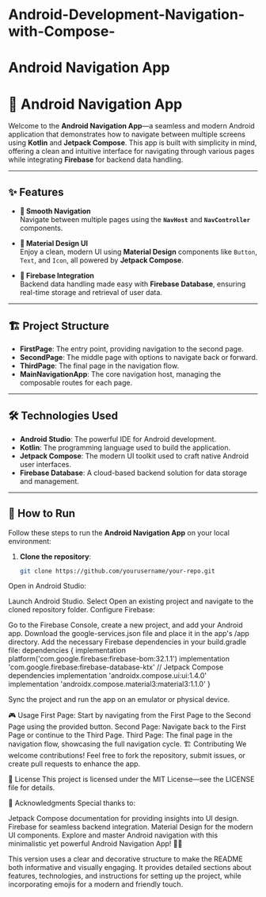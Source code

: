 # Android-Development-Navigation-with-Compose-
# Android Navigation App
# 🚀 Android Navigation App

Welcome to the **Android Navigation App**—a seamless and modern Android application that demonstrates how to navigate between multiple screens using **Kotlin** and **Jetpack Compose**. This app is built with simplicity in mind, offering a clean and intuitive interface for navigating through various pages while integrating **Firebase** for backend data handling.

---

## ✨ Features

- **📱 Smooth Navigation**  
  Navigate between multiple pages using the **`NavHost`** and **`NavController`** components.
  
- **🎨 Material Design UI**  
  Enjoy a clean, modern UI using **Material Design** components like `Button`, `Text`, and `Icon`, all powered by **Jetpack Compose**.

- **💾 Firebase Integration**  
  Backend data handling made easy with **Firebase Database**, ensuring real-time storage and retrieval of user data.

---

## 🏗️ Project Structure

- **FirstPage**: The entry point, providing navigation to the second page.
- **SecondPage**: The middle page with options to navigate back or forward.
- **ThirdPage**: The final page in the navigation flow.
- **MainNavigationApp**: The core navigation host, managing the composable routes for each page.

---

## 🛠️ Technologies Used

- **Android Studio**: The powerful IDE for Android development.
- **Kotlin**: The programming language used to build the application.
- **Jetpack Compose**: The modern UI toolkit used to craft native Android user interfaces.
- **Firebase Database**: A cloud-based backend solution for data storage and management.

---

## 🚀 How to Run

Follow these steps to run the **Android Navigation App** on your local environment:

1. **Clone the repository**:
   ```bash
   git clone https://github.com/yourusername/your-repo.git

Open in Android Studio:

Launch Android Studio.
Select Open an existing project and navigate to the cloned repository folder.
Configure Firebase:

Go to the Firebase Console, create a new project, and add your Android app.
Download the google-services.json file and place it in the app's /app directory.
Add the necessary Firebase dependencies in your build.gradle file:
dependencies {
    implementation platform('com.google.firebase:firebase-bom:32.1.1')
    implementation 'com.google.firebase:firebase-database-ktx'
    // Jetpack Compose dependencies
    implementation 'androidx.compose.ui:ui:1.4.0'
    implementation 'androidx.compose.material3:material3:1.1.0'
}

Sync the project and run the app on an emulator or physical device.

🎮 Usage
First Page: Start by navigating from the First Page to the Second Page using the provided button.
Second Page: Navigate back to the First Page or continue to the Third Page.
Third Page: The final page in the navigation flow, showcasing the full navigation cycle.
🏗️ Contributing
We welcome contributions! Feel free to fork the repository, submit issues, or create pull requests to enhance the app.

📜 License
This project is licensed under the MIT License—see the LICENSE file for details.

🙏 Acknowledgments
Special thanks to:

Jetpack Compose documentation for providing insights into UI design.
Firebase for seamless backend integration.
Material Design for the modern UI components.
Explore and master Android navigation with this minimalistic yet powerful Android Navigation App! 🌟📱

This version uses a clear and decorative structure to make the README both informative and visually engaging. It provides detailed sections about features, technologies, and instructions for setting up the project, while incorporating emojis for a modern and friendly touch.
